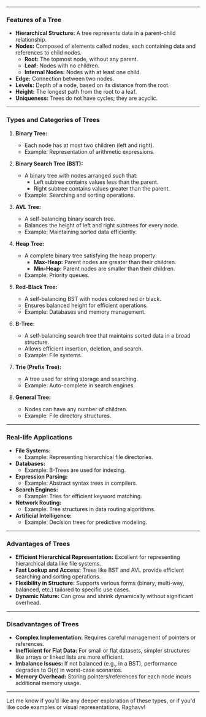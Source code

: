 

---

### **Features of a Tree**
- **Hierarchical Structure:** A tree represents data in a parent-child relationship.
- **Nodes:** Composed of elements called nodes, each containing data and references to child nodes.
  - **Root:** The topmost node, without any parent.
  - **Leaf:** Nodes with no children.
  - **Internal Nodes:** Nodes with at least one child.
- **Edge:** Connection between two nodes.
- **Levels:** Depth of a node, based on its distance from the root.
- **Height:** The longest path from the root to a leaf.
- **Uniqueness:** Trees do not have cycles; they are acyclic.

---

### **Types and Categories of Trees**
1. **Binary Tree:**
   - Each node has at most two children (left and right).
   - Example: Representation of arithmetic expressions.

2. **Binary Search Tree (BST):**
   - A binary tree with nodes arranged such that:
     - Left subtree contains values less than the parent.
     - Right subtree contains values greater than the parent.
   - Example: Searching and sorting operations.

3. **AVL Tree:**
   - A self-balancing binary search tree.
   - Balances the height of left and right subtrees for every node.
   - Example: Maintaining sorted data efficiently.

4. **Heap Tree:**
   - A complete binary tree satisfying the heap property:
     - **Max-Heap:** Parent nodes are greater than their children.
     - **Min-Heap:** Parent nodes are smaller than their children.
   - Example: Priority queues.

5. **Red-Black Tree:**
   - A self-balancing BST with nodes colored red or black.
   - Ensures balanced height for efficient operations.
   - Example: Databases and memory management.

6. **B-Tree:**
   - A self-balancing search tree that maintains sorted data in a broad structure.
   - Allows efficient insertion, deletion, and search.
   - Example: File systems.

7. **Trie (Prefix Tree):**
   - A tree used for string storage and searching.
   - Example: Auto-complete in search engines.

8. **General Tree:**
   - Nodes can have any number of children.
   - Example: File directory structures.

---

### **Real-life Applications**
- **File Systems:**
  - Example: Representing hierarchical file directories.
- **Databases:**
  - Example: B-Trees are used for indexing.
- **Expression Parsing:**
  - Example: Abstract syntax trees in compilers.
- **Search Engines:**
  - Example: Tries for efficient keyword matching.
- **Network Routing:**
  - Example: Tree structures in data routing algorithms.
- **Artificial Intelligence:**
  - Example: Decision trees for predictive modeling.

---

### **Advantages of Trees**
- **Efficient Hierarchical Representation:** Excellent for representing hierarchical data like file systems.
- **Fast Lookup and Access:** Trees like BST and AVL provide efficient searching and sorting operations.
- **Flexibility in Structure:** Supports various forms (binary, multi-way, balanced, etc.) tailored to specific use cases.
- **Dynamic Nature:** Can grow and shrink dynamically without significant overhead.

---

### **Disadvantages of Trees**
- **Complex Implementation:** Requires careful management of pointers or references.
- **Inefficient for Flat Data:** For small or flat datasets, simpler structures like arrays or linked lists are more efficient.
- **Imbalance Issues:** If not balanced (e.g., in a BST), performance degrades to O(n) in worst-case scenarios.
- **Memory Overhead:** Storing pointers/references for each node incurs additional memory usage.

---

Let me know if you’d like any deeper exploration of these types, or if you'd like code examples or visual representations, Raghavv!
